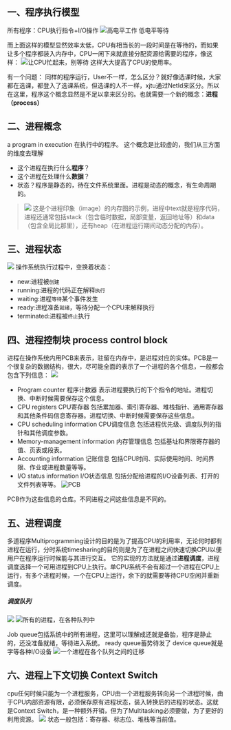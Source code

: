 ## 一、程序执行模型
所有程序：CPU执行指令+I/O操作
![高电平工作 低电平等待](https://upload-images.jianshu.io/upload_images/13852523-a69520103d4a6887.png?imageMogr2/auto-orient/strip%7CimageView2/2/w/1240)

而上面这样的模型显然效率太低，CPU有相当长的一段时间是在等待的，而如果让多个程序都装入内存中，CPU一闲下来就直接分配资源给需要的程序，像这样：
![让CPU忙起来，别等待](https://upload-images.jianshu.io/upload_images/13852523-93e3790160696b62.png?imageMogr2/auto-orient/strip%7CimageView2/2/w/1240)
这样大大提高了CPU的使用率。

有一个问题：
同样的程序运行，User不一样，怎么区分？就好像选课时候，大家都在选课，都登入了选课系统，但选课的人不一样，xjtu通过NetId来区分。所以在这里，程序这个概念显然是不足以拿来区分的。也就需要一个新的概念：**进程（process）**

## 二、进程概念
a program in execution
在执行中的程序。
这个概念是比较虚的，我们从三方面的维度去理解
- 这个进程在执行什么**程序**？
- 这个进程在处理什么**数据**？
- 状态？程序是静态的，待在文件系统里面。进程是动态的概念，有生命周期的。

>![](https://upload-images.jianshu.io/upload_images/13852523-a9561b6e3ed4bedf.png?imageMogr2/auto-orient/strip%7CimageView2/2/w/1240)
这是个进程印象（image）的内存图的示例，进程中text就是程序代码，进程还通常包括stack（包含临时数据，局部变量，返回地址等）和data（包含全局比那里），还有heap（在进程运行期间动态分配的内存）。

## 三、进程状态
![](https://upload-images.jianshu.io/upload_images/13852523-1724211e49b4312b.png?imageMogr2/auto-orient/strip%7CimageView2/2/w/1240)
操作系统执行过程中，变换着状态：
- new:进程被`创建`
- running:进程的代码正在解释`执行`
- waiting:进程`等待`某个事件发生
- ready:进程准备`就绪`，等待分配一个CPU来解释执行
- terminated:进程被`终止`执行

## 四、进程控制块 process control block
进程在操作系统内用PCB来表示，驻留在内存中，是进程对应的实体。PCB是一个很复杂的数据结构，很大，尽可能全面的表示了一个进程的各个信息，一般都会包含下列信息：
![](https://upload-images.jianshu.io/upload_images/13852523-9daf5da987f4a8f8.png?imageMogr2/auto-orient/strip%7CimageView2/2/w/1240)
- Program counter 程序计数器
  表示进程要执行的下个指令的地址。进程切换、中断时候需要保存这个信息。
- CPU registers CPU寄存器
  包括累加器、索引寄存器、堆栈指针、通用寄存器和其他条件码信息寄存器。进程切换、中断时候需要保存这些信息。
- CPU scheduling information CPU调度信息
  包括进程优先级、调度队列的指针和其他调度参数。
- Memory-management information 内存管理信息
  包括基址和界限寄存器的值、页表或段表。
- Accounting information 记账信息
  包括CPU时间、实际使用时间、时间界限、作业或进程数量等等。
- I/O status information I/O状态信息
  包括分配给进程的I/O设备列表、打开的文件列表等等。
![PCB](https://upload-images.jianshu.io/upload_images/13852523-a99cf488013a380e.png?imageMogr2/auto-orient/strip%7CimageView2/2/w/1240)

PCB作为这些信息的仓库。不同进程之间这些信息是不同的。

## 五、进程调度
多道程序Multiprogramming设计的目的是为了提高CPU的利用率，无论何时都有进程在运行，分时系统timesharing的目的则是为了在进程之间快速切换CPU以便用户在程序运行时候能与其进行交互。
它的实现的方法就是通过**进程调度**，进程调度选择一个可用进程到CPU上执行。单CPU系统不会有超过一个进程在CPU上运行，有多个进程时候，一个在CPU上运行，余下的就需要等待CPU空闲并重新调度。
##### 调度队列
![](https://upload-images.jianshu.io/upload_images/13852523-45d0a99d8e218aa3.png?imageMogr2/auto-orient/strip%7CimageView2/2/w/1240)
![所有的进程，在各种队列中](https://upload-images.jianshu.io/upload_images/13852523-cf4aaf1fc03fa7de.png?imageMogr2/auto-orient/strip%7CimageView2/2/w/1240)

Job queue包括系统中的所有进程，这里可以理解成还就是备胎，程序是静止的，还没准备就绪，等待进入系统。
ready queue蓄势待发了
device queue就是字等各种I/O设备
![一个进程在各个队列之间的迁移](https://upload-images.jianshu.io/upload_images/13852523-b32629fcc0c71136.png?imageMogr2/auto-orient/strip%7CimageView2/2/w/1240)

## 六、进程上下文切换 Context Switch
cpu任何时候只能为一个进程服务，CPU由一个进程服务转向另一个进程时候，由于CPU内部资源有限，必须保存原有进程状态，装入转换后的进程的状态。这就是Context Switch，是一种额外开销，但为了Multitasking必须要做，为了更好的利用资源。
![](https://upload-images.jianshu.io/upload_images/13852523-7f68b35db4328e97.png?imageMogr2/auto-orient/strip%7CimageView2/2/w/1240)
状态一般包括：寄存器、标志位、堆栈等当前值。
